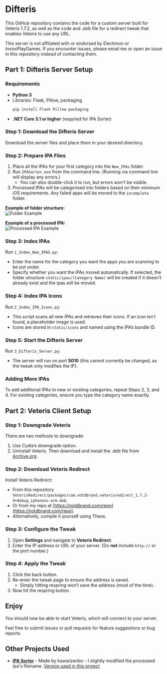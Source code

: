# Difteris

This GitHub repository contains the code for a custom server built for Veteris 1.7.2, as well as the code and .deb file for a redirect tweak that enables Veteris to use any URL.

This server is not affiliated with or endorsed by Electimon or InvoxiPlayGames. If you encounter issues, please email me or open an issue in this repository instead of contacting them.


## Part 1: Difteris Server Setup

### Requirements
- **Python 3**
- Libraries: Flask, Pillow, packaging
  ```bash
  pip install Flask Pillow packaging
  ```
- **.NET Core 3.1 or higher** (required for IPA Sorter)

### Step 1: Download the Difteris Server
Download the server files and place them in your desired directory.

### Step 2: Prepare IPA Files
1. Place all the IPAs for your first category into the `New_IPAs` folder.
2. Run `IPASorter.exe` from the command line. (Running via command line will display any errors.)
    - You can also double-click it to run, but errors won't be visible.
3. Processed IPAs will be categorised into folders based on their minimum iOS requirements. Any failed apps will be moved to the `incomplete` folder.

**Example of folder structure:**  
![Folder Example](https://github.com/user-attachments/assets/8139b949-cfed-48d0-a34d-d5bd9979baa2)

**Example of a processed IPA:**  
![Processed IPA Example](https://github.com/user-attachments/assets/80b3f204-0f00-47f8-a488-1f8499c250e0)

### Step 3: Index IPAs
Run `1_Index_New_IPAS.py`:
- Enter the name for the category you want the apps you are scanning to be put under.
- Specify whether you want the IPAs moved automatically. If selected, the folder structure `static/ipas/(Category Name)` will be created if it doesn’t already exist and the ipas will be moved.

### Step 4: Index IPA Icons
Run `2_Index_IPA_Icons.py`:
- This script scans all new IPAs and retrieves their icons. If an icon isn’t found, a placeholder image is used.
- Icons are stored in `static/icons` and named using the IPA’s bundle ID.

### Step 5: Start the Difteris Server
Run `3_Difteris_Server.py`:
- The server will run on port **5010** (this cannot currently be changed, as the tweak only modifies the IP).

### Adding More IPAs
To add additional IPAs to new or existing categories, repeat Steps 2, 3, and 4. For existing categories, ensure you type the category name exactly.


## Part 2: Veteris Client Setup

### Step 1: Downgrade Veteris
There are two methods to downgrade:
1. Use Cydia’s downgrade option.
2. Uninstall Veteris. Then download and install the .deb file from [Archive.org](https://web.archive.org/web/20231119205614/https://yzu.moe/dev/packs/Veteris-v1.7.2.deb).

### Step 2: Download Veteris Redirect
Install Veteris Redirect:
- From this repository `VeterisRedirect/packages/com.notdbrand.veterisredirect_1.7.2-4+debug_iphoneos-arm.deb`.
- Or from my repo at [https://notdbrand.com/repo](https://notdbrand.com/repo).
- Alternatively, compile it yourself using Theos.

### Step 3: Configure the Tweak
1. Open **Settings** and navigate to **Veteris Redirect**.
2. Enter the IP address or URL of your server. (Do **not** include `http://` or the port number.)

### Step 4: Apply the Tweak
1. Click the back button.
2. Re-enter the tweak page to ensure the address is saved.
   - Simply hitting respring won’t save the address (most of the time).
3. Now hit the respring button.


## Enjoy
You should now be able to start Veteris, which will connect to your server.

Feel free to submit issues or pull requests for feature suggestions or bug reports.


## Other Projects Used
- [**IPA Sorter**](https://github.com/kawaiizenbo/IPASorter) - Made by kawaiizenbo - I slightly modified the processed ipa's filename. [Version used in this project](https://github.com/Notdbrand/IPASorter)

